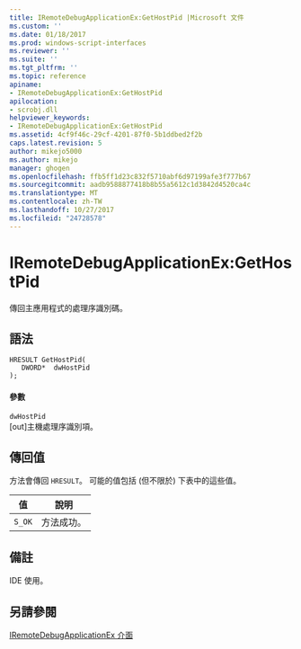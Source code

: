```yaml
---
title: IRemoteDebugApplicationEx:GetHostPid |Microsoft 文件
ms.custom: ''
ms.date: 01/18/2017
ms.prod: windows-script-interfaces
ms.reviewer: ''
ms.suite: ''
ms.tgt_pltfrm: ''
ms.topic: reference
apiname:
- IRemoteDebugApplicationEx:GetHostPid
apilocation:
- scrobj.dll
helpviewer_keywords:
- IRemoteDebugApplicationEx:GetHostPid
ms.assetid: 4cf9f46c-29cf-4201-87f0-5b1ddbed2f2b
caps.latest.revision: 5
author: mikejo5000
ms.author: mikejo
manager: ghogen
ms.openlocfilehash: ffb5ff1d23c832f5710abf6d97199afe3f777b67
ms.sourcegitcommit: aadb9588877418b8b55a5612c1d3842d4520ca4c
ms.translationtype: MT
ms.contentlocale: zh-TW
ms.lasthandoff: 10/27/2017
ms.locfileid: "24728578"
---
```

# <a name="iremotedebugapplicationexgethostpid"></a>IRemoteDebugApplicationEx:GetHostPid
傳回主應用程式的處理序識別碼。  
  
## <a name="syntax"></a>語法  
  
```  
HRESULT GetHostPid(  
   DWORD*  dwHostPid  
);  
```  
  
#### <a name="parameters"></a>參數  
 `dwHostPid`  
 [out]主機處理序識別項。  
  
## <a name="return-value"></a>傳回值  
 方法會傳回 `HRESULT`。 可能的值包括 (但不限於) 下表中的這些值。  
  
|值|說明|  
|-----------|-----------------|  
|`S_OK`|方法成功。|  
  
## <a name="remarks"></a>備註  
 IDE 使用。  
  
## <a name="see-also"></a>另請參閱  
 [IRemoteDebugApplicationEx 介面](http://msdn.microsoft.com/en-us/2f65fa67-06b7-4053-8945-22383ab66343)